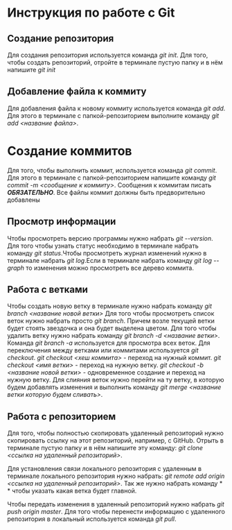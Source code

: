 # Инструкция по работе с Git

## Создание репозитория
Для создания репозитория используется команда *git init*. Для того, чтобы создать репозиторий, отройте в терминале пустую папку и в нём напишите *git init*

## Добавление файла к коммиту
Для добавления файла к новому коммиту используется команда *git add*. Для этого в терминале с папкой-репозиторием выполните команду *git add <название файла>*.

# Создание коммитов
Для того, чтобы выполнить коммит, используется команда *git commit*. Для этого в терминале с папкой-репозиторием напишите команду *git commit -m <сообщение к коммиту>*. Сообщения к коммитам писать ***ОБЯЗАТЕЛЬНО***. Все файлы коммит должны быть предворительно добавлены

## Просмотр информации 
Чтобы просмотреть версию программы нужно набрать *git --version*. Для того чтобы узнать статус необходимо в терминале набрать команду *git status*.Чтобы просмотреть журнал изменений нужно в терминале набрать *git log*.Если в терминале набрать команду *git log --graph* то изменения можно просмотреть все дерево коммита.

## Работа с ветками
Чтобы создать новую ветку в терминале нужно набрать команду *git branch <название новой ветки>*
Для того чтобы просмотреть список веток нужно набрать просто *git branch*. Причем возле текущей ветки будет стоять звездочка и она будет выделена цветом.
Для того чтобы удалить ветку нужно набрать команду *git branch -d <название ветки>*. Команда *git branch -a* используется для просмотра всех веток.
Для переключения между ветками или коммитами используется *git checkout*.
*git checkout <хеш коммита>* - переход на нужный коммит.
*git checkout <имя ветки>* - переход на нужную ветку.
*git checkout -b <название новой ветки>* - одновременное создание и переход на нужную ветку.
Для слияния веток нужно перейти на ту ветку, в которую будем добавлять изменения и выполнить команду *git merge <название ветки которую будем сливать>*.

## Работа с репозиторием
Для того, чтобы полностью скопировать удаленный репозиторий нужно скопировать ссылку на этот репозиторий, например, с GitHub. Отрыть в терминале пустую папку и в нём напишите эту команду: *git clone <ссылка на удаленный репозиторий>*.

Для установления связи локального репозитория с удаленным  в терминале локального репозитория нужно набрать: *git remote add origin <ссылка на удаленный репозиторий>*. Так же нужно набрать команду * * чтобы указать какая ветка будет главной. 

Чтобы передать изменения в удаленный репозиторий нужно набрать *git push origin master*.
Для того чтобы перенести информацию с удаленного репозитория в локальный используется команда *git pull*.


